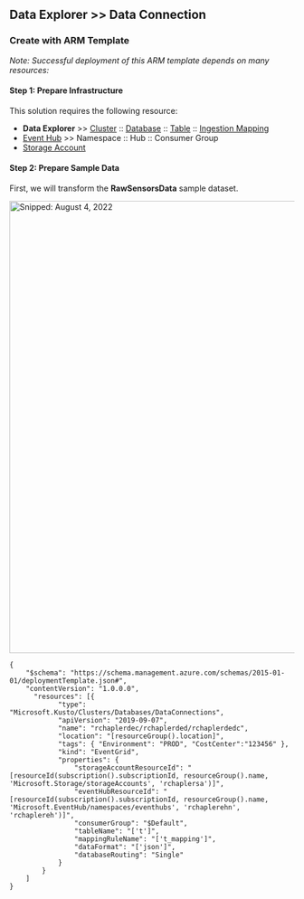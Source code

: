 ## Data Explorer >> Data Connection

### Create with ARM Template

_Note: Successful deployment of this ARM template depends on many resources:_

#### Step 1: Prepare Infrastructure

This solution requires the following resource:

* **Data Explorer** >> [Cluster](Infrastructure_DataExplorer_Cluster.md) :: [Database](Infrastructure_DataExplorer_Database.md) :: [Table](Infrastructure_DataExplorer_Table.md) :: [Ingestion Mapping](Infrastructure_DataExplorer_IngestionMapping.md)
* [Event Hub](Infrastructure_EventHub.md) >> Namespace :: Hub :: Consumer Group
* [Storage Account](Infrastructure_StorageAccount.md)

#### Step 2: Prepare Sample Data

First, we will transform the **RawSensorsData** sample dataset.

  <img src="https://user-images.githubusercontent.com/44923999/182941824-1675b487-e60c-44ba-8a94-0eeaa8ee12af.png" width="800" title="Snipped: August 4, 2022" />


  ```
  {
      "$schema": "https://schema.management.azure.com/schemas/2015-01-01/deploymentTemplate.json#",
      "contentVersion": "1.0.0.0",
        "resources": [{
              "type": "Microsoft.Kusto/Clusters/Databases/DataConnections",
              "apiVersion": "2019-09-07",
              "name": "rchaplerdec/rchaplerded/rchaplerdedc",
              "location": "[resourceGroup().location]",
              "tags": { "Environment": "PROD", "CostCenter":"123456" },
              "kind": "EventGrid",
              "properties": {
                  "storageAccountResourceId": "[resourceId(subscription().subscriptionId, resourceGroup().name, 'Microsoft.Storage/storageAccounts', 'rchaplersa')]",
                  "eventHubResourceId": "[resourceId(subscription().subscriptionId, resourceGroup().name, 'Microsoft.EventHub/namespaces/eventhubs', 'rchaplerehn', 'rchaplereh')]",
                  "consumerGroup": "$Default",
                  "tableName": "['t']",
                  "mappingRuleName": "['t_mapping']",
                  "dataFormat": "['json']",
                  "databaseRouting": "Single"
              }
          }
      ]
  }
  ```
